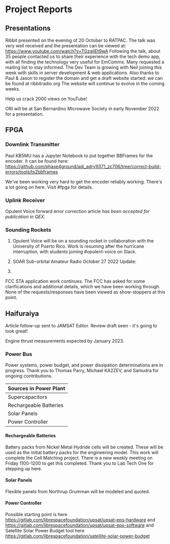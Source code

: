 # Project Reports

## Presentations

Ribbit presented on the evening of 20 October to RATPAC. The talk was very well received and the presentation can be viewed at: https://www.youtube.com/watch?v=TGzgIjEt9wA
Following the talk, about 35 people contacted us to share their experience with the tech demo app, with all finding the technology very useful for EmComms. Many requested a mailing list to stay informed. The Dev Team is growing with Neil joining this week with skills in server development & web applications.
Also thanks to Paul & Jason to register the domain and get a draft website started: we can be found at ribbitradio.org
The website will continue to evolve in the coming weeks.

Help us crack 2000 views on YouTube!

ORI will be at San Bernardino Microwave Society in early November 2022 for a presentation. 

## FPGA 

### Downlink Transmitter

Paul KB5MU has a Jupyter Notebook to put together BBFrames for the encoder. It can be found here: https://github.com/phase4ground/adi_adrv9371_zc706/tree/correct-build-errors/tools/ts2bbframes 

We've been working very hard to get the encoder reliably working. There's a lot going on here. Visit #fpga for details. 

### Uplink Receiver

Opulent Voice forward error correction article *has been accepted for publication in QEX*. 

### Sounding Rockets

1) Opulent Voice will be on a sounding rocket in collaboration with the University of Puerto Rico. Work is resuming after the hurricane interruption, with students joining #opulent-voice on Slack.

2) SOAR Sub-orbital Amateur Radio October 27 2022 Update:
3) 
FCC STA application work continues.  The FCC has asked for some clarifications and additional details, which we have been working through.  None of the requests/responses have been viewed as show-stoppers at this point.

## Haifuraiya

Article follow-up sent to JAMSAT Editor. Review draft seen - it's going to look great!

Engine thrust measurements expected by January 2023. 

### Power Bus

Power systems, power budget, and power dissipation determinations are in progress. Thank you to Thomas Parry, Michael KA2ZEV, and Samudra for ongoing contributions.

| Sources in Power Plant | 
| ---------------------- |
| Supercapacitors        | 
| Rechargeable Batteries | 
| Solar Panels           | 
| Power Controller       |


#### Rechargeable Batteries

Battery packs from Nickel Metal Hydride cells will be created. These will be used as the initial battery packs for the engineering model. This work will complete the Cell Matching project. There is a new weekly meeting on Friday 1100-1200 to get this completed. Thank you to Lab Tech One for stepping up here. 

#### Solar Panels

Flexible panels from Northrup Grumman will be modeled and quoted.

#### Power Controller

Possible starting point is here https://gitlab.com/librespacefoundation/upsat/upsat-eps-hardware and https://gitlab.com/librespacefoundation/upsat/upsat-eps-software and Satellite Solar Power Budget tool here https://gitlab.com/librespacefoundation/satellite-solar-power-budget
